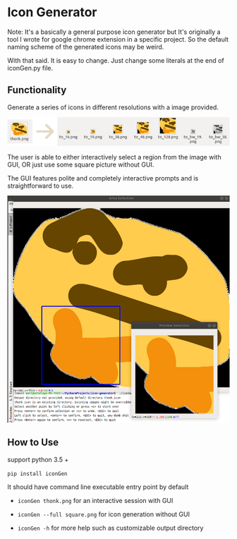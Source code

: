 # Icon Generator

Note: It's a basically a general purpose icon generator but
It's originally a tool I wrote for google chrome extension in a specific project.
So the default naming scheme of the generated icons may be weird. 

With that said. It is easy to change. Just change some literals at the end of iconGen.py file.

## Functionality
Generate a series of icons in different resolutions with a image provided.

![usecase.png](icon_generator/readme_assets/usecase.png)

The user is able to either interactively select a region from the image with GUI, OR just use some square picture without GUI.

The GUI features polite and completely interactive prompts and is straightforward to use.

![easy2use.png](icon_generator/readme_assets/easy2use.png)

## How to Use

support python 3.5 +

`pip install iconGen`

It should have command line executable entry point by default

- `iconGen thonk.png` for an interactive session with GUI

- `iconGen --full square.png` for icon generation without GUI

- `iconGen -h` for more help such as customizable output directory